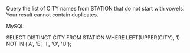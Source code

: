 Query the list of CITY names from STATION that do not start with vowels. Your result cannot contain duplicates.

MySQL

SELECT DISTINCT CITY
FROM STATION
WHERE LEFT(UPPER(CITY), 1) NOT IN ('A', 'E', 'I', 'O', 'U');
